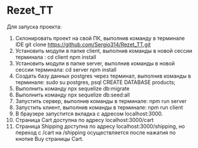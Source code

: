 # Rezet_TT
Для запуска проекта:

1. Склонировать проект на свой ПК, выполнив команду в терминале IDE git clone https://github.com/Sergio314/Rezet_TT.git
2. Установить модули в папке client, выполнив команды в новой сессии терминала :
                                                        cd client
                                                        npm install
3. Установить модули в папке server, выполнив команды в новой сессии терминала:
                                                        cd server
                                                        npm install 
4. Создать базу данных postgres через терминал, выполнив команды в терминале:
    sudo su postgres,
    psql
    CREATE DATABASE products;
5. Выполнить команду npx sequelize db:migrate
6. Выполнить команду npx sequelize db:seed:all
7. Запустить сервер, выполнив команды в терминале:
                            npm run server
8. Запустить клиент, выполнив команды в терминале:
                            npm run client
9. В браузере запустится вкладка с адресом localhost:3000. 
10. Страница Cart доступна по адресу localhost:3000/cart
11. Страница Shipping доступна по адресу localhost:3000/shipping, но переход с /cart на /shipping осуществляется после нажатия по кнопке Buy страницы Cart.




